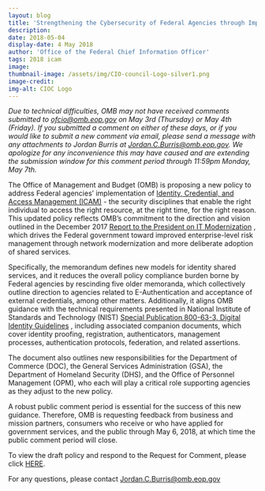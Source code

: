 ```yaml
---
layout: blog
title: 'Strengthening the Cybersecurity of Federal Agencies through Improved Identity, Credential, and Access Management (ICAM)'
description:
date: 2018-05-04
display-date: 4 May 2018
author: 'Office of the Federal Chief Information Officer'
tags: 2018 icam
image:
thumbnail-image: /assets/img/CIO-council-Logo-silver1.png
image-credit:
img-alt: CIOC Logo
---
```

_Due to technical difficulties, OMB may not have received comments submitted to [ofcio@omb.eop.gov](mailto:ofcio@omb.eop.gov) on May 3rd (Thursday) or May 4th (Friday). If you submitted a comment on either of these days, or if you would like to submit a new comment via email, please send a message with any attachments to Jordan Burris at [Jordan.C.Burris@omb.eop.gov](mailto:Jordan.C.Burris@omb.eop.gov). We apologize for any inconvenience this may have caused and are extending the submission window for this comment period through 11:59pm Monday, May 7th._

The Office of Management and Budget (OMB) is proposing a new policy to address Federal agencies’ implementation of [Identity, Credential, and Access Management (ICAM)](https://www.idmanagement.gov/) - the security disciplines that enable the right individual to access the right resource, at the right time, for the right reason. This updated policy reflects OMB’s commitment to the direction and vision outlined in the December 2017 [Report to the President on IT Modernization](https://itmodernization.cio.gov/assets/report/Report%20to%20the%20President%20on%20IT%20Modernization%20-%20Final.pdf) , which drives the Federal government toward improved enterprise-level risk management through network modernization and more deliberate adoption of shared services.

Specifically, the memorandum defines new models for identity shared services, and it reduces the overall policy compliance burden borne by Federal agencies by rescinding five older memoranda, which collectively outline direction to agencies related to E-Authentication and acceptance of external credentials, among other matters. Additionally, it aligns OMB guidance with the technical requirements presented in National Institute of Standards and Technology (NIST) [Special Publication 800-63-3, Digital Identity Guidelines](https://pages.nist.gov/800-63-FAQ/) , including associated companion documents, which cover identity proofing, registration, authenticators, management processes, authentication protocols, federation, and related assertions.

The document also outlines new responsibilities for the Department of Commerce (DOC), the General Services Administration (GSA), the Department of Homeland Security (DHS), and the Office of Personnel Management (OPM), who each will play a critical role supporting agencies as they adjust to the new policy.

A robust public comment period is essential for the success of this new guidance. Therefore, OMB is requesting feedback from business and mission partners, consumers who receive or who have applied for government services, and the public through May 6, 2018, at which time the public comment period will close.

To view the draft policy and respond to the Request for Comment, please click [HERE](https://policy.cio.gov/identity-draft/).

For any questions, please contact [Jordan.C.Burris@omb.eop.gov](mailto:Jordan.C.Burris@omb.eop.gov)
